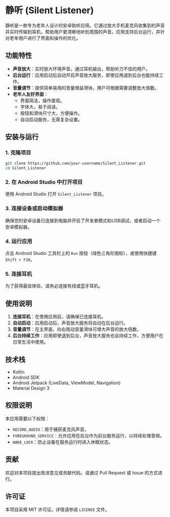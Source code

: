 # 静听 (Silent Listener)

静听是一款专为老年人设计的安卓助听应用。它通过放大手机麦克风收集到的声音并实时传输到耳机，帮助用户更清晰地听到周围的声音。应用支持后台运行，并针对老年用户进行了界面和操作的优化。

## 功能特性

- **声音放大**：实时放大环境声音，通过耳机输出，帮助听力不佳的用户。
- **后台运行**：应用启动后自动开启声音放大服务，即使应用退到后台也能持续工作。
- **音量调节**：提供简单易用的音量增益滑块，用户可根据需要调整放大倍数。
- **老年人友好界面**：
  - 界面简洁，操作直观。
  - 字体大，易于阅读。
  - 按钮和滑块尺寸大，方便操作。
  - 自动启动服务，无需复杂设置。

## 安装与运行

### 1. 克隆项目

```bash
git clone https://github.com/your-username/Silent_Listener.git
cd Silent_Listener
```

### 2. 在 Android Studio 中打开项目

使用 Android Studio 打开 `Silent_Listener` 项目。

### 3. 连接设备或启动模拟器

确保您的安卓设备已连接到电脑并开启了开发者模式和USB调试，或者启动一个安卓模拟器。

### 4. 运行应用

点击 Android Studio 工具栏上的 `Run` 按钮（绿色三角形图标），或使用快捷键 `Shift + F10`。

### 5. 连接耳机

为了获得最佳体验，请务必连接有线或蓝牙耳机。

## 使用说明

1. **连接耳机**：在使用应用前，请确保已连接耳机。
2. **自动启动**：应用启动后，声音放大服务将自动在后台运行。
3. **音量调节**：在主界面，向右拖动音量滑块可增大声音的放大倍数。
4. **后台持续工作**：应用即使退到后台，声音放大服务也会持续工作，方便用户在日常生活中使用。

## 技术栈

- Kotlin
- Android SDK
- Android Jetpack (LiveData, ViewModel, Navigation)
- Material Design 3

## 权限说明

本应用需要以下权限：

- `RECORD_AUDIO`：用于捕获麦克风声音。
- `FOREGROUND_SERVICE`：允许应用在后台作为前台服务运行，以持续处理音频。
- `WAKE_LOCK`：防止设备在服务运行时进入休眠状态。

## 贡献

欢迎对本项目提出改进意见或贡献代码。请通过 Pull Request 或 Issue 的方式进行。

## 许可证

本项目采用 MIT 许可证。详情请参阅 `LICENSE` 文件。